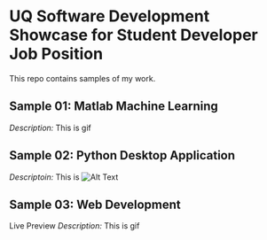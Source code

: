 # UQ Software Development Showcase for Student Developer Job Position
This repo contains samples of my work.




## Sample 01: Matlab Machine Learning
*Description:* This is
gif




## Sample 02: Python Desktop Application
*Descriptoin:* This is
![Alt Text](https://thumb.ibb.co/nec36G/ENGG4810_DEMO.gif)




## Sample 03: Web Development
Live Preview
*Description:* This is
gif


